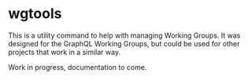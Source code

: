 # wgtools

This is a utility command to help with managing Working Groups. It was designed
for the GraphQL Working Groups, but could be used for other projects that work
in a similar way.

Work in progress, documentation to come.
